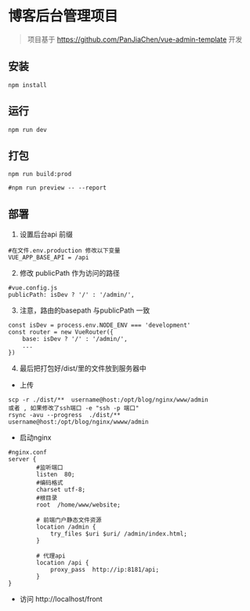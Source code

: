 # 博客后台管理项目

> 项目基于 https://github.com/PanJiaChen/vue-admin-template 开发


## 安装
```
npm install
```
## 运行
```
npm run dev
```

## 打包
```
npm run build:prod

#npm run preview -- --report
```

## 部署

1. 设置后台api 前缀
```
#在文件.env.production 修改以下变量
VUE_APP_BASE_API = /api

```
2. 修改 publicPath  作为访问的路径
```
#vue.config.js
publicPath: isDev ? '/' : '/admin/',
```

3. 注意，路由的basepath 与publicPath 一致
```
const isDev = process.env.NODE_ENV === 'development'
const router = new VueRouter({
	base: isDev ? '/' : '/admin/',
    ...
})
```
4. 最后把打包好/dist/里的文件放到服务器中
- 上传
```shell script
scp -r ./dist/**  username@host:/opt/blog/nginx/www/admin
或者 , 如果修改了ssh端口 -e "ssh -p 端口" 
rsync -avu --progress  ./dist/**  username@host:/opt/blog/nginx/wwww/admin
```
- 启动nginx 
```
#nginx.conf
server {
        #监听端口
        listen  80;
        #编码格式
        charset utf-8;
        #根目录
        root  /home/www/website;

        # 前端门户静态文件资源
        location /admin {
            try_files $uri $uri/ /admin/index.html;
        }
        
        # 代理api
        location /api {
            proxy_pass  http://ip:8181/api;
        }
}
```
- 访问 http://localhost/front